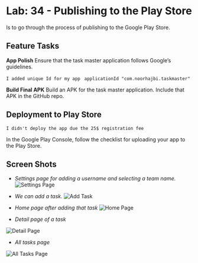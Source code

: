 # Lab: 34 - Publishing to the Play Store

Is to go through the process of publishing to the Google Play Store.

## Feature Tasks
**App Polish**
Ensure that the task master application follows Google’s guidelines.

`I added unique Id for my app`
` applicationId "com.noorhajbi.taskmaster"`

**Build Final APK**
Build an APK for the task master application. Include that APK in the GitHub repo.

## Deployment to Play Store
`I didn't deploy the app due the 25$ registration fee `

In the Google Play Console, follow the checklist for uploading your app to the Play Store.  

## Screen Shots

- *Settings page for adding a username and selecting a team name.*
![Settings Page](../screenshots/lab33/settings.jpg)

- *We can add a task.*
![Add Task](../screenshots/lab33/add_a_task.jpg)

- *Home page after adding that task*
![Home Page](../screenshots/lab33/home_page.jpg)

- *Detail page of a task*

![Detail Page](../screenshots/lab32/detail_page.jpg)

- *All tasks page*

![All Tasks Page](../screenshots/lab26/all_tasks.png)

